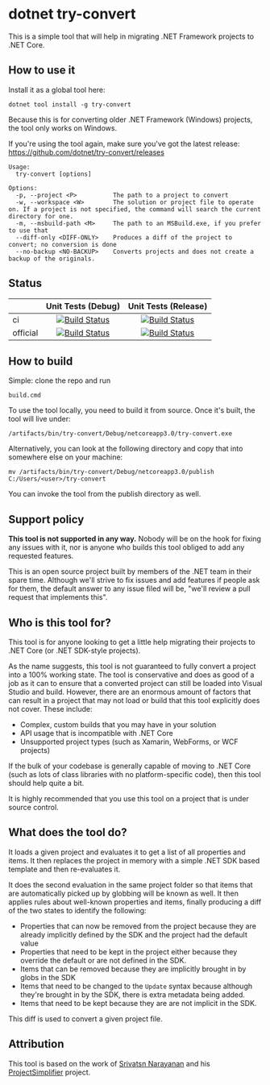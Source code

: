 # dotnet try-convert

This is a simple tool that will help in migrating .NET Framework projects to .NET Core.

## How to use it

Install it as a global tool here:

```
dotnet tool install -g try-convert
```

Because this is for converting older .NET Framework (Windows) projects, the tool only works on Windows.

If you're using the tool again, make sure you've got the latest release: https://github.com/dotnet/try-convert/releases

```
Usage:
  try-convert [options]

Options:
  -p, --project <P>          The path to a project to convert
  -w, --workspace <W>        The solution or project file to operate on. If a project is not specified, the command will search the current directory for one.
  -m, --msbuild-path <M>     The path to an MSBuild.exe, if you prefer to use that
  --diff-only <DIFF-ONLY>    Produces a diff of the project to convert; no conversion is done
  --no-backup <NO-BACKUP>    Converts projects and does not create a backup of the originals.
```

## Status

| |Unit Tests (Debug)|Unit Tests (Release)|
|---|:--:|:--:|
| ci |[![Build Status](https://dev.azure.com/dnceng/public/_apis/build/status/dotnet/try-convert/try-convert-ci?branchName=master&jobName=Windows_NT&configuration=Windows_NT%20Debug&label=master)](https://dev.azure.com/dnceng/public/_build/latest?definitionId=616&branchName=master)|[![Build Status](https://dev.azure.com/dnceng/public/_apis/build/status/dotnet/try-convert/try-convert-ci?branchName=master&jobName=Windows_NT&configuration=Windows_NT%20Release&label=master)](https://dev.azure.com/dnceng/public/_build/latest?definitionId=616&branchName=master)|
| official | [![Build Status](https://dev.azure.com/dnceng/internal/_apis/build/status/dotnet/try-convert/try-convert-official?branchName=master&jobName=Windows_NT&configuration=Windows_NT%20Debug&label=master)](https://dev.azure.com/dnceng/internal/_build/latest?definitionId=615&branchName=master)|[![Build Status](https://dev.azure.com/dnceng/internal/_apis/build/status/dotnet/try-convert/try-convert-official?branchName=master&jobName=Windows_NT&configuration=Windows_NT%20Release&label=master)](https://dev.azure.com/dnceng/internal/_build/latest?definitionId=615&branchName=master)|

## How to build

Simple: clone the repo and run

```
build.cmd
```

To use the tool locally, you need to build it from source. Once it's built, the tool will live under:

```
/artifacts/bin/try-convert/Debug/netcoreapp3.0/try-convert.exe
```

Alternatively, you can look at the following directory and copy that into somewhere else on your machine:

```
mv /artifacts/bin/try-convert/Debug/netcoreapp3.0/publish C:/Users/<user>/try-convert
```

You can invoke the tool from the publish directory as well.

## Support policy

**This tool is not supported in any way.** Nobody will be on the hook for fixing any issues with it, nor is anyone who builds this tool obliged to add any requested features.

This is an open source project built by members of the .NET team in their spare time. Although we'll strive to fix issues and add features if people ask for them, the default answer to any issue filed will be, "we'll review a pull request that implements this".

## Who is this tool for?

This tool is for anyone looking to get a little help migrating their projects to .NET Core (or .NET SDK-style projects).

As the name suggests, this tool is not guaranteed to fully convert a project into a 100% working state. The tool is conservative and does as good of a job as it can to ensure that a converted project can still be loaded into Visual Studio and build. However, there are an enormous amount of factors that can result in a project that may not load or build that this tool explicitly does not cover. These include:

* Complex, custom builds that you may have in your solution
* API usage that is incompatible with .NET Core
* Unsupported project types (such as Xamarin, WebForms, or WCF projects)

If the bulk of your codebase is generally capable of moving to .NET Core (such as lots of class libraries with no platform-specific code), then this tool should help quite a bit.

It is highly recommended that you use this tool on a project that is under source control.

## What does the tool do?

It loads a given project and evaluates it to get a list of all properties and items. It then replaces the project in memory with a simple .NET SDK based template and then re-evaluates it.

It does the second evaluation in the same project folder so that items that are automatically picked up by globbing will be known as well. It then applies rules about well-known properties and items, finally producing a diff of the two states to identify the following:

* Properties that can now be removed from the project because they are already implicitly defined by the SDK and the project had the default value
* Properties that need to be kept in the project either because they override the default or are not defined in the SDK.
* Items that can be removed because they are implicitly brought in by globs in the SDK
* Items that need to be changed to the `Update` syntax because although they're brought in by the SDK, there is extra metadata being added.
* Items that need to be kept because they are are not implicit in the SDK.

This diff is used to convert a given project file.

## Attribution

This tool is based on the work of [Srivatsn Narayanan](https://github.com/srivatsn) and his [ProjectSimplifier](https://github.com/srivatsn/ProjectSimplifier) project.
